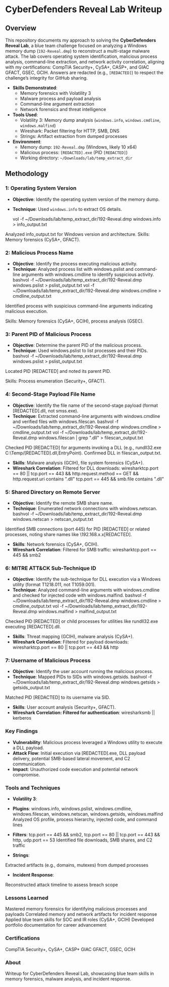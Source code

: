 # CyberDefenders Reveal Lab Writeup

## Overview
This repository documents my approach to solving the **CyberDefenders Reveal Lab**, a blue team challenge focused on analyzing a Windows memory dump (`192-Reveal.dmp`) to reconstruct a multi-stage malware attack. The lab covers operating system identification, malicious process analysis, command-line extraction, and network activity correlation, aligning with my certifications: CompTIA Security+, CySA+, CASP+, and GIAC GFACT, GSEC, GCIH. Answers are redacted (e.g., `[REDACTED]`) to respect the challenge’s integrity for GitHub sharing.

- **Skills Demonstrated**:
  - Memory forensics with Volatility 3
  - Malware process and payload analysis
  - Command-line argument extraction
  - Network forensics and threat intelligence
- **Tools Used**:
  - Volatility 3: Memory dump analysis (`windows.info`, `windows.cmdline`, `windows.malfind`)
  - Wireshark: Packet filtering for HTTP, SMB, DNS
  - Strings: Artifact extraction from dumped processes
- **Environment**:
  - Memory dump: `192-Reveal.dmp` (Windows, likely 10 x64)
  - Malicious process: `[REDACTED].exe` (PID `[REDACTED]`)
  - Working directory: `~/Downloads/lab/temp_extract_dir`

## Methodology

### 1: Operating System Version
- **Objective**: Identify the operating system version of the memory dump.
- **Technique**: Used `windows.info` to extract OS details.
  
  vol -f ~/Downloads/lab/temp_extract_dir/192-Reveal.dmp windows.info > info_output.txt

Analyzed info_output.txt for Windows version and architecture.
Skills: Memory forensics (CySA+, GFACT).

### 2: Malicious Process Name

- **Objective**: Identify the process executing malicious activity.
- **Technique**: Analyzed process list with windows.pslist and command-line arguments with windows.cmdline to identify suspicious activity.
bashvol -f ~/Downloads/lab/temp_extract_dir/192-Reveal.dmp windows.pslist > pslist_output.txt
vol -f ~/Downloads/lab/temp_extract_dir/192-Reveal.dmp windows.cmdline > cmdline_output.txt

Identified process with suspicious command-line arguments indicating malicious execution.


Skills: Memory forensics (CySA+, GCIH), process analysis (GSEC).

### 3: Parent PID of Malicious Process

- **Objective**: Determine the parent PID of the malicious process.
- **Technique**: Used windows.pslist to list processes and their PIDs.
bashvol -f ~/Downloads/lab/temp_extract_dir/192-Reveal.dmp windows.pslist > pslist_output.txt

Located PID [REDACTED] and noted its parent PID.


Skills: Process enumeration (Security+, GFACT).

### 4: Second-Stage Payload File Name

- **Objective**: Identify the file name of the second-stage payload (format [REDACTED].dll, not smss.exe).
- **Technique**: Extracted command-line arguments with windows.cmdline and verified files with windows.filescan.
bashvol -f ~/Downloads/lab/temp_extract_dir/192-Reveal.dmp windows.cmdline > cmdline_output.txt
vol -f ~/Downloads/lab/temp_extract_dir/192-Reveal.dmp windows.filescan | grep ".dll" > filescan_output.txt

Checked PID [REDACTED] for arguments invoking a DLL (e.g., rundll32.exe C:\Temp/[REDACTED].dll,EntryPoint). Confirmed DLL in filescan_output.txt.


- **Skills**: Malware analysis (GCIH), file system forensics (CySA+).
- **Wireshark Correlation**: Filtered for DLL downloads:
wiresharktcp.port == 80 || tcp.port == 443 && http.request.method == GET && http.request.uri contains ".dll"
tcp.port == 445 && smb.file contains ".dll"


### 5: Shared Directory on Remote Server

- **Objective**: Identify the remote SMB share name.
- **Technique**: Enumerated network connections with windows.netscan.
bashvol -f ~/Downloads/lab/temp_extract_dir/192-Reveal.dmp windows.netscan > netscan_output.txt

Identified SMB connections (port 445) for PID [REDACTED] or related processes, noting share names like \\192.168.x.x\[REDACTED].


- **Skills**: Network forensics (CySA+, GCIH).
- **Wireshark Correlation**: Filtered for SMB traffic:
wiresharktcp.port == 445 && smb2


### 6: MITRE ATT&CK Sub-Technique ID

- **Objective**: Identify the sub-technique for DLL execution via a Windows utility (format T1218.011, not T1059.001).
- **Technique**: Analyzed command-line arguments with windows.cmdline and checked for injected code with windows.malfind.
bashvol -f ~/Downloads/lab/temp_extract_dir/192-Reveal.dmp windows.cmdline > cmdline_output.txt
vol -f ~/Downloads/lab/temp_extract_dir/192-Reveal.dmp windows.malfind > malfind_output.txt

Checked PID [REDACTED] or child processes for utilities like rundll32.exe executing [REDACTED].dll.


- **Skills**: Threat mapping (GCIH), malware analysis (CySA+).
- **Wireshark Correlation**: Filtered for payload downloads:
  wiresharktcp.port == 80 || tcp.port == 443 && http


### 7: Username of Malicious Process

- **Objective**: Identify the user account running the malicious process.
- **Technique**: Mapped PIDs to SIDs with windows.getsids.
bashvol -f ~/Downloads/lab/temp_extract_dir/192-Reveal.dmp windows.getsids > getsids_output.txt

Matched PID [REDACTED] to its username via SID.


- **Skills**: User account analysis (Security+, GFACT).
- **Wireshark Correlation: Filtered for authentication**:
wiresharksmb || kerberos


### Key Findings

- **Vulnerability**: Malicious process leveraged a Windows utility to execute a DLL payload.
- **Attack Flow**: Initial execution via [REDACTED].exe, DLL payload delivery, potential SMB-based lateral movement, and C2 communication.
- **Impact**: Unauthorized code execution and potential network compromise.

### Tools and Techniques

- **Volatility 3**:

- **Plugins**: windows.info, windows.pslist, windows.cmdline, windows.filescan, windows.netscan, windows.getsids, windows.malfind
Analyzed OS profile, process hierarchy, injected code, and command lines


- **Filters**: tcp.port == 445 && smb2, tcp.port == 80 || tcp.port == 443 && http, udp.port == 53
Identified file downloads, SMB shares, and C2 traffic


- **Strings**:

Extracted artifacts (e.g., domains, mutexes) from dumped processes


- **Incident Response**:

Reconstructed attack timeline to assess breach scope



### Lessons Learned

Mastered memory forensics for identifying malicious processes and payloads
Correlated memory and network artifacts for incident response
Applied blue team skills for SOC and IR roles (CySA+, GCIH)
Developed portfolio documentation for career advancement

### Certifications

CompTIA Security+, CySA+, CASP+
GIAC GFACT, GSEC, GCIH

### About
Writeup for CyberDefenders Reveal Lab, showcasing blue team skills in memory forensics, malware analysis, and incident response.
